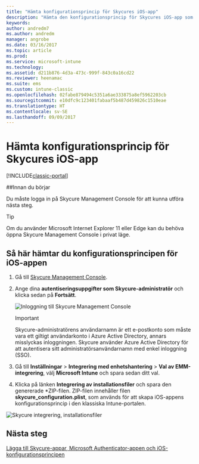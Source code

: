 ```yaml
---
title: "Hämta konfigurationsprincip för Skycures iOS-app"
description: "Hämta den konfigurationsprincip för Skycures iOS-app som ska användas när Skycure iOS-app distribueras till slutanvändarna."
keywords: 
author: andredm7
ms.author: andredm
manager: angrobe
ms.date: 03/16/2017
ms.topic: article
ms.prod: 
ms.service: microsoft-intune
ms.technology: 
ms.assetid: d211b876-4d3a-473c-999f-843c0a16cd22
ms.reviewer: heenamac
ms.suite: ems
ms.custom: intune-classic
ms.openlocfilehash: 02fabe879494c5351a6ae333875a8ef5962203cb
ms.sourcegitcommit: e10dfc9c123401fabaaf5b487d459826c1510eae
ms.translationtype: HT
ms.contentlocale: sv-SE
ms.lasthandoff: 09/09/2017
---
```

# <a name="download-skycure-ios-app-configuration-policy"></a>Hämta konfigurationsprincip för Skycures iOS-app

[!INCLUDE[classic-portal](../includes/classic-portal.md)]

##<a name="before-you-begin"></a>Innan du börjar

Du måste logga in på Skycure Management Console för att kunna utföra nästa steg.

> [!TIP] 
> Om du använder Microsoft Internet Explorer 11 eller Edge kan du behöva öppna Skycure Management Console i privat läge.

## <a name="to-download-the-ios-app-configuration-policy"></a>Så här hämtar du konfigurationsprincipen för iOS-appen

1.  Gå till [Skycure Management Console](https://aad.skycure.com).

2.  Ange dina **autentiseringsuppgifter som Skycure-administratör** och klicka sedan på **Fortsätt**.

    ![Inloggning till Skycure Management Console](../media/mtp/skycure-ios-app-1.png)

    > [!IMPORTANT] 
    > Skycure-administratörens användarnamn är ett e-postkonto som måste vara ett giltigt användarkonto i Azure Active Directory, annars misslyckas inloggningen. Skycure använder Azure Active Directory för att autentisera sitt administratörsanvändarnamn med enkel inloggning (SSO).

3.  Gå till **Inställningar** &gt; **Integrering med enhetshantering** &gt; **Val av EMM-integrering**, välj **Microsoft Intune** och spara sedan ditt val.

2.  Klicka på länken **Integrering av installationsfiler** och spara den genererade \*ZIP-filen. ZIP-filen innehåller filen **skycure\_configuration.plist**, som används för att skapa iOS-appens konfigurationsprincip i den klassiska Intune-portalen.

![Skycure integrering, installationsfiler](../media/mtp/skycure-ios-app-2.png)

## <a name="next-steps"></a>Nästa steg

[Lägga till Skycure-appar, Microsoft Authenticator-appen och iOS-konfigurationsprincipen](/intune-classic/deploy-use/add-skycure-apps-microsoft-authenticator-and-ios-app-configuration-policy)
